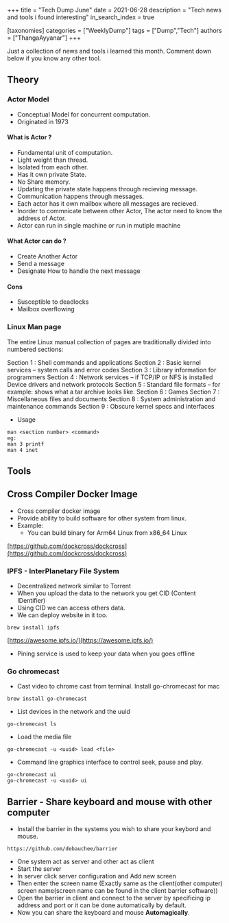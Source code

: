 +++
title = "Tech Dump June"
date = 2021-06-28
description = "Tech news and tools i found interesting"
in_search_index = true

[taxonomies]
categories = ["WeeklyDump"]
tags = ["Dump","Tech"]
authors = ["ThangaAyyanar"]
+++

Just a collection of news and tools i learned this month. Comment down below if
you know any other tool.

## Theory

### Actor Model
- Conceptual Model for concurrent computation.
- Originated in 1973 
#### What is Actor ?
- Fundamental unit of computation.
- Light weight than thread.
- Isolated from each other.
- Has it own private State.
- No Share memory.
- Updating the private state happens through recieving message.
- Communication happens through messages.
- Each actor has it own mailbox where all messages are recieved.
- Inorder to commnicate between other Actor, The actor need to know the address of Actor.
- Actor can run in single machine or run in mutiple machine
#### What Actor can do ?
- Create Another Actor
- Send a message
- Designate How to handle the next message
#### Cons
- Susceptible to deadlocks
- Mailbox overflowing

### Linux Man page
The entire Linux manual collection of pages are traditionally divided into
numbered sections:

Section 1 : Shell commands and applications
Section 2 : Basic kernel services – system calls and error codes
Section 3 : Library information for programmers
Section 4 : Network services – if TCP/IP or NFS is installed Device drivers and network protocols
Section 5 : Standard file formats – for example: shows what a tar archive looks like.
Section 6 : Games
Section 7 : Miscellaneous files and documents
Section 8 : System administration and maintenance commands
Section 9 : Obscure kernel specs and interfaces

- Usage
```
man <section number> <command>
eg: 
man 3 printf
man 4 inet
```

## Tools

<!-- more -->
## Cross Compiler Docker Image
- Cross compiler docker image
- Provide ability to build software for other system from linux.
- Example:
  - You can build binary for Arm64 Linux from x86_64  Linux

[https://github.com/dockcross/dockcross](https://github.com/dockcross/dockcross)

### IPFS - InterPlanetary File System
- Decentralized network similar to Torrent
- When you upload the data to the network you get CID (Content IDentifier)
- Using CID we can access others data.
- We can deploy website in it too.
```
brew install ipfs
```
[https://awesome.ipfs.io/](https://awesome.ipfs.io/)

- Pining service is used to keep your data when you goes offline

### Go chromecast

- Cast video to chrome cast from terminal. Install go-chromecast for mac
```
brew install go-chromecast
```
- List devices in the network and the uuid
```
go-chromecast ls
```
- Load the media file
```
go-chromecast -u <uuid> load <file>
```
- Command line graphics interface to control seek, pause and play.
```
go-chromecast ui
go-chromecast -u <uuid> ui
```

## Barrier - Share keyboard and mouse with other computer
- Install the barrier in the systems you wish to share your keybord and mouse.
```
https://github.com/debauchee/barrier
```
- One system act as server and other act as client
- Start the server
- In server click server configuration and Add new screen
- Then enter the screen name (Exactly same as the client(other computer)
  screen name(screen name can be found in the client barrier software))
- Open the barrier in client and connect to the server by specificing ip
  address and port or it can be done automatically by default.
- Now you can share the keyboard and mouse **Automagically**.

